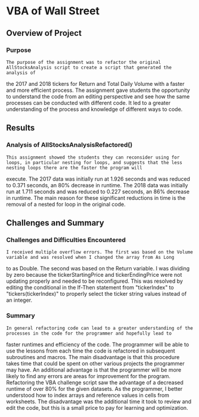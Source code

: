 # VBA of Wall Street

## Overview of Project

### Purpose
	The purpose of the assignment was to refactor the original AllStocksAnalysis script to create a script that generated the analysis of
the 2017 and 2018 tickers for Return and Total Daily Volume with a faster and more efficient process. The assignment gave students the opportunity
to understand the code from an editing perspective and see how the same processes can be conducted with different code. It led to a greater 
understanding of the process and knowledge of different ways to code.

## Results

### Analysis of AllStocksAnalysisRefactored()
	This assignment showed the students they can reconsider using for loops, in particular nesting for loops, and suggests that the less nesting loops there are the faster the program will
execute. The 2017 data was initially run at 1.926 seconds and was reduced to 0.371 seconds, an 80% decrease in runtime. The 2018 data was initially run at 1.711 seconds and was reduced to 0.227
seconds, an 86% decrease in runtime. The main reason for these significant reductions in time is the removal of a nested for loop in the original code. 

## Challenges and Summary

### Challenges and Difficulties Encountered
	I received multiple overflow errors. The first was based on the Volume variable and was resolved when I changed the array from As Long
to as Double. The second was based on the Return variable. I was dividing by zero because the tickerStartingPrice and tickerEndingPrice were
not updating properly and needed to be reconfigured. This was resolved by editing the conditional in the If-Then statement from "tickerIndex"
to "tickers(tickerIndex)" to properly select the ticker string values instead of an integer.
 
### Summary
	In general refactoring code can lead to a greater understanding of the processes in the code for the programmer and hopefully lead to 
faster runtimes and efficiency of the code. The programmer will be able to use the lessons from each time the code is refactored in subsequent 
subroutines and macros. The main disadvantage is that this procedure takes time that could be spent on other various projects the programmer
may have. An additional advantage is that the programmer will be more likely to find any errors are areas for improvement for the program.
	Refactoring the VBA challenge script saw the advantage of a decreased runtime of over 80% for the given datasets. As the programmer,
I better understood how to index arrays and reference values in cells from worksheets. The disadvantage was the additional time it took 
to review and edit the code, but this is a small price to pay for learning and optimization.   

